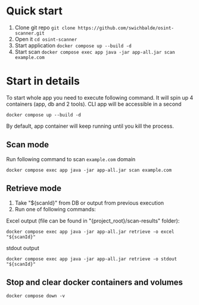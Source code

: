 # Quick start
1. Clone git repo `git clone https://github.com/swichbalde/osint-scanner.git`
2. Open it `cd osint-scanner`
3. Start application `docker compose up --build -d`
4. Start scan `docker compose exec app java -jar app-all.jar scan example.com`

# Start in details
To start whole app you need to execute following command. It will spin up 4 containers (app, db and 2 tools). 
CLI app will be accessible in a second
```shell
docker compose up --build -d
```
By default, app container will keep running until you kill the process.
## Scan mode
Run following command to scan `example.com` domain
```shell
docker compose exec app java -jar app-all.jar scan example.com
```

## Retrieve mode
1. Take "${scanId}" from DB or output from previous execution 
2. Run one of following commands:

Excel output (file can be found in "{project_root}/scan-results" folder):
```shell
docker compose exec app java -jar app-all.jar retrieve -o excel "${scanId}"
```
stdout output
```shell
docker compose exec app java -jar app-all.jar retrieve -o stdout "${scanId}"
```

## Stop and clear docker containers and volumes
```shell
docker compose down -v
```
